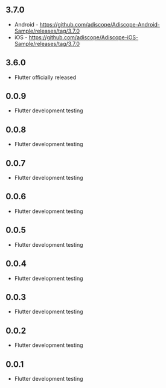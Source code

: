 ## 3.7.0
* Android - https://github.com/adiscope/Adiscope-Android-Sample/releases/tag/3.7.0
* iOS - https://github.com/adiscope/Adiscope-iOS-Sample/releases/tag/3.7.0
## 3.6.0
* Flutter officially released
## 0.0.9
* Flutter development testing
## 0.0.8
* Flutter development testing
## 0.0.7
* Flutter development testing
## 0.0.6
* Flutter development testing
## 0.0.5
* Flutter development testing
## 0.0.4
* Flutter development testing
## 0.0.3
* Flutter development testing
## 0.0.2
* Flutter development testing
## 0.0.1
* Flutter development testing